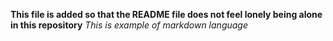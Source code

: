 **This file is added so that the README file does not feel lonely being alone in this repository**
*This is example of markdown language*
